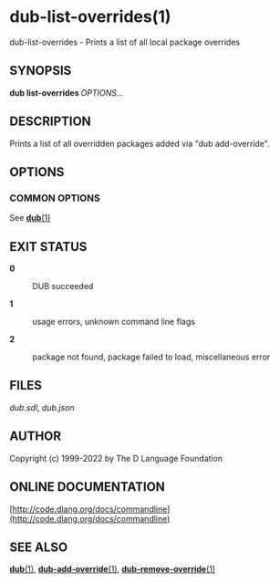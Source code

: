 # dub-list-overrides(1)
dub-list-overrides \- Prints a list of all local package overrides
## SYNOPSIS
<b>dub list-overrides </b><i>OPTIONS...</i>
## DESCRIPTION
Prints a list of all overridden packages added via "dub add-override".
## OPTIONS

<dl>


</dl>

### COMMON OPTIONS
See [<b>dub</b>(1)](dub.md)
## EXIT STATUS

<dl markdown="1">

<dt markdown="1">

<b>0</b>

</dt>
<dd markdown="1">

DUB succeeded

</dd>
<dt markdown="1">

<b>1</b>

</dt>
<dd markdown="1">

usage errors, unknown command line flags

</dd>
<dt markdown="1">

<b>2</b>

</dt>
<dd markdown="1">

package not found, package failed to load, miscellaneous error

</dd>

</dl>

## FILES
<i>dub.sdl</i>, <i>dub.json</i>
## AUTHOR
Copyright (c) 1999-2022 by The D Language Foundation
## ONLINE DOCUMENTATION
[http://code.dlang.org/docs/commandline](http://code.dlang.org/docs/commandline)
## SEE ALSO
[<b>dub</b>(1)](dub.md), [<b>dub-add-override</b>(1)](dub-add-override.md), [<b>dub-remove-override</b>(1)](dub-remove-override.md)
